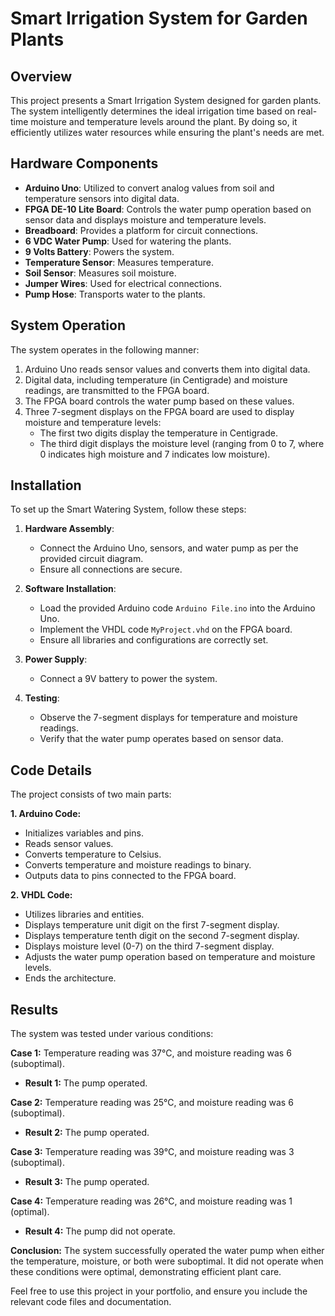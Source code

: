 # Smart Irrigation System for Garden Plants

## Overview

This project presents a Smart Irrigation System designed for garden plants. The system intelligently determines the ideal irrigation time based on real-time moisture and temperature levels around the plant. By doing so, it efficiently utilizes water resources while ensuring the plant's needs are met.

## Hardware Components

- **Arduino Uno**: Utilized to convert analog values from soil and temperature sensors into digital data.
- **FPGA DE-10 Lite Board**: Controls the water pump operation based on sensor data and displays moisture and temperature levels.
- **Breadboard**: Provides a platform for circuit connections.
- **6 VDC Water Pump**: Used for watering the plants.
- **9 Volts Battery**: Powers the system.
- **Temperature Sensor**: Measures temperature.
- **Soil Sensor**: Measures soil moisture.
- **Jumper Wires**: Used for electrical connections.
- **Pump Hose**: Transports water to the plants.

## System Operation

The system operates in the following manner:

1. Arduino Uno reads sensor values and converts them into digital data.
2. Digital data, including temperature (in Centigrade) and moisture readings, are transmitted to the FPGA board.
3. The FPGA board controls the water pump based on these values.
4. Three 7-segment displays on the FPGA board are used to display moisture and temperature levels:
   - The first two digits display the temperature in Centigrade.
   - The third digit displays the moisture level (ranging from 0 to 7, where 0 indicates high moisture and 7 indicates low moisture).

## Installation

To set up the Smart Watering System, follow these steps:

1. **Hardware Assembly**:
   - Connect the Arduino Uno, sensors, and water pump as per the provided circuit diagram.
   - Ensure all connections are secure.

2. **Software Installation**:
   - Load the provided Arduino code `Arduino File.ino` into the Arduino Uno.
   - Implement the VHDL code `MyProject.vhd` on the FPGA board.
   - Ensure all libraries and configurations are correctly set.

3. **Power Supply**:
   - Connect a 9V battery to power the system.

4. **Testing**:
   - Observe the 7-segment displays for temperature and moisture readings.
   - Verify that the water pump operates based on sensor data.

## Code Details

The project consists of two main parts:

**1. Arduino Code:**
   - Initializes variables and pins.
   - Reads sensor values.
   - Converts temperature to Celsius.
   - Converts temperature and moisture readings to binary.
   - Outputs data to pins connected to the FPGA board.

**2. VHDL Code:**
   - Utilizes libraries and entities.
   - Displays temperature unit digit on the first 7-segment display.
   - Displays temperature tenth digit on the second 7-segment display.
   - Displays moisture level (0-7) on the third 7-segment display.
   - Adjusts the water pump operation based on temperature and moisture levels.
   - Ends the architecture.

## Results

The system was tested under various conditions:

**Case 1:** Temperature reading was 37°C, and moisture reading was 6 (suboptimal).
- **Result 1:** The pump operated.

**Case 2:** Temperature reading was 25°C, and moisture reading was 6 (suboptimal).
- **Result 2:** The pump operated.

**Case 3:** Temperature reading was 39°C, and moisture reading was 3 (suboptimal).
- **Result 3:** The pump operated.

**Case 4:** Temperature reading was 26°C, and moisture reading was 1 (optimal).
- **Result 4:** The pump did not operate.

**Conclusion:** The system successfully operated the water pump when either the temperature, moisture, or both were suboptimal. It did not operate when these conditions were optimal, demonstrating efficient plant care.

Feel free to use this project in your portfolio, and ensure you include the relevant code files and documentation.
